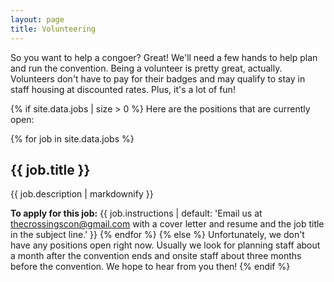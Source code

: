 ```yaml
---
layout: page
title: Volunteering
---
```


So you want to help a congoer? Great! We'll need a few hands to help plan and run the convention. Being a volunteer is
pretty great, actually. Volunteers don't have to pay for their badges and may qualify to stay in staff housing at
discounted rates. Plus, it's a lot of fun!

{% if site.data.jobs | size > 0 %}
Here are the positions that are currently open:

  {% for job in site.data.jobs %}
## {{ job.title }}

{{ job.description | markdownify }}

**To apply for this job:** {{ job.instructions | default: 'Email us at <thecrossingscon@gmail.com> with a cover letter and resume and the job title in the subject line.' }}
  {% endfor %}
{% else %}
Unfortunately, we don't have any positions open right now. Usually we look for planning staff about a month after the convention ends and onsite staff about three months before the convention. We hope to hear from you then!
{% endif %}
